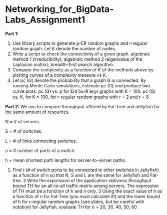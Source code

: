 # Networking_for_BigData-Labs_Assignment1
**Part 1:**
1. Use library scripts to generate p-ER random graphs and
r-regular random graph. Let K denote the number of nodes.
2. Write a script to check the connectivity of a given graph.
algebraic method 1 (irreducibility);
algebraic method 2 (eigenvalue of the Laplacian matrix);
breadth-first search algorithm.
3. Compare the complexity as a function of K of the methods
above by plotting curves of a complexity measure vs K.
4. Let pc (G) denote the probability that a graph G is connected.
By running Monte Carlo simulations, estimate pc (G) and
produce two curve plots:
pc (G) vs. p for Erd ̋os-R ́enyi graphs with K = 100.
pc (G) vs. K, for K ≤ 100, for r-regular random graphs with
r = 2 and r = 8.

**Part 2:**
We aim to compare throughput offered by Fat-Tree and Jellyfish
for the same amount of resources.

N = # of servers.

S = # of switches.

L = # of links connecting switches.

n = # number of ports of a switch.

h = mean shortest path lengths for server-to-server paths.


1. Find r (# of switch ports to be connected to other switches
in Jellyfish) as a function of n so that N, S and L are the
same for Jellyfish and Fat-tree.
2 Write the expression of the application-oblivious throughput
bound TH for an all-to-all traffic matrix among servers. The
expression of TH must be a function of h and n only.
3 Using the exact value of h as a function of n for Fat-Tree (you
must calculate it!) and the lower bound of h for r-regular
random graphs (see slides, but be careful with notation) for
Jellyfish, evaluate TH for n = 20, 30, 40, 50, 60.
